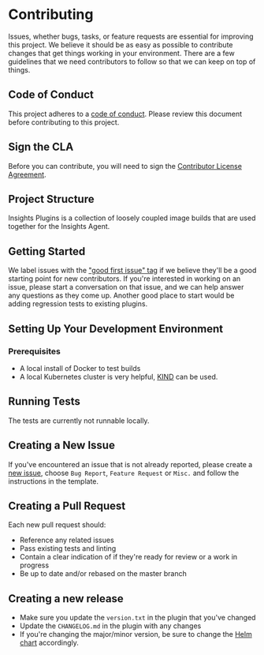# Contributing

Issues, whether bugs, tasks, or feature requests are essential for improving this project. We believe it should be as easy as possible to contribute changes that get things working in your environment. There are a few guidelines that we need contributors to follow so that we can keep on top of things.

## Code of Conduct

This project adheres to a [code of conduct](CODE_OF_CONDUCT.md). Please review this document before contributing to this project.

## Sign the CLA

Before you can contribute, you will need to sign the [Contributor License Agreement](https://cla-assistant.io/fairwindsops/insights-plugins).

## Project Structure

Insights Plugins is a collection of loosely coupled image builds that are used together for the Insights Agent.

## Getting Started

We label issues with the ["good first issue" tag](https://github.com/FairwindsOps/insights-plugins/issues?q=is%3Aissue+is%3Aopen+label%3A%22good+first+issue%22) if we believe they'll be a good starting point for new contributors. If you're interested in working on an issue, please start a conversation on that issue, and we can help answer any questions as they come up. Another good place to start would be adding regression tests to existing plugins.

## Setting Up Your Development Environment
### Prerequisites
* A local install of Docker to test builds
* A local Kubernetes cluster is very helpful, [KIND](https://github.com/kubernetes-sigs/kind) can be used.

## Running Tests

The tests are currently not runnable locally.

## Creating a New Issue

If you've encountered an issue that is not already reported, please create a [new issue](https://github.com/FairwindsOps/insights-plugins/issues), choose `Bug Report`, `Feature Request` or `Misc.` and follow the instructions in the template. 


## Creating a Pull Request

Each new pull request should:

- Reference any related issues
- Pass existing tests and linting
- Contain a clear indication of if they're ready for review or a work in progress
- Be up to date and/or rebased on the master branch

## Creating a new release

* Make sure you update the `version.txt` in the plugin that you've changed
* Update the `CHANGELOG.md` in the plugin with any changes
* If you're changing the major/minor version, be sure to change the [Helm chart](https://github.com/FairwindsOps/charts/stable/insights-agent) accordingly.